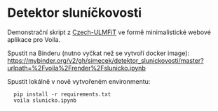 # Detektor sluníčkovosti

Demonstrační skript z [Czech-ULMFiT](https://github.com/simecek/Czech-ULMFiT) ve formě minimalistické webové aplikace pro Voila.

Spustit na Binderu (nutno vyčkat než se vytvoří docker image):  
https://mybinder.org/v2/gh/simecek/detektor_slunickovosti/master?urlpath=%2Fvoila%2Frender%2Fslunicko.ipynb

Spustit lokálně v nově vytvořeném environmentu:
```
  pip install -r requirements.txt
  voila slunicko.ipynb
```

